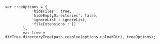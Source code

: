     var treeOptions = {
                'hideFiles': true,
                'hideEmptyDirectories': false,
                'ignoreList': ignoreList,
                'fileExtensions': []
            };
            var tree = dirTree.directoryTree(path.resolve(options.uploadDir), treeOptions);
